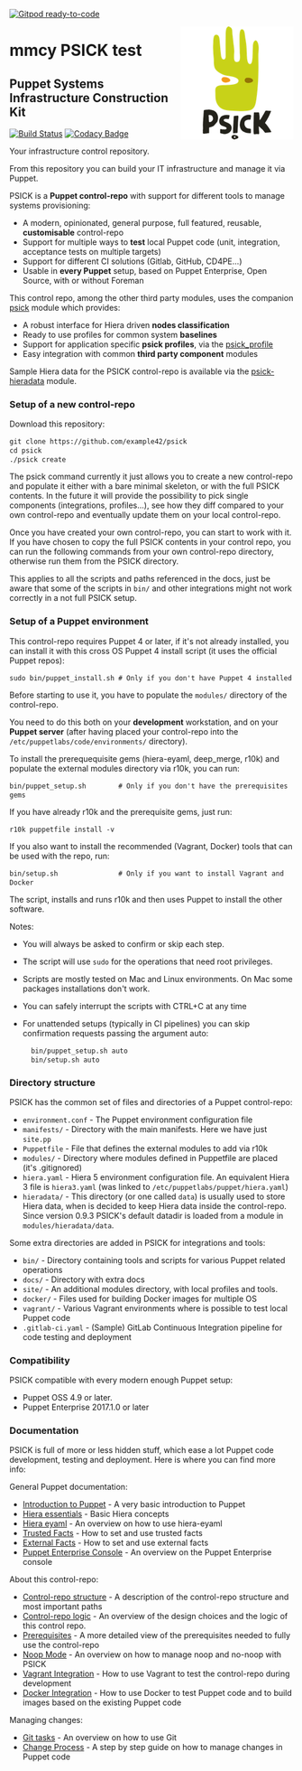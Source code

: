[![Gitpod ready-to-code](https://img.shields.io/badge/Gitpod-ready--to--code-blue?logo=gitpod)](https://gitpod.io/#https://github.com/example42/psick)

<img align="right" src="html/images/PSICK-logo-200x200.png" />

# mmcy PSICK test
## Puppet Systems Infrastructure Construction Kit

[![Build Status](https://travis-ci.org/example42/psick.png?branch=production)](https://travis-ci.org/example42/psick)
[![Codacy Badge](https://api.codacy.com/project/badge/Grade/36799fd4775a4bfb87fb4f5266aeb60f)](https://www.codacy.com/app/example42/psick?utm_source=github.com&amp;utm_medium=referral&amp;utm_content=example42/psick&amp;utm_campaign=Badge_Grade)

Your infrastructure control repository.

From this repository you can build your IT infrastructure and manage it via Puppet.

PSICK is a **Puppet control-repo** with support for different tools to manage systems provisioning:

  - A modern, opinionated, general purpose, full featured, reusable, **customisable** control-repo
  - Support for multiple ways to **test** local Puppet code (unit, integration, acceptance tests on multiple targets)
  - Support for different CI solutions (Gitlab, GitHub, CD4PE...)
  - Usable in **every Puppet** setup, based on Puppet Enterprise, Open Source, with or without Foreman

This control repo, among the other third party modules, uses the companion [psick](https://github.com/example42/puppet-psick) module which provides:

  - A robust interface for Hiera driven **nodes classification**
  - Ready to use profiles for common system **baselines**
  - Support for application specific **psick profiles**, via the [psick_profile](https://github.com/example42/puppet-psick_profile)
  - Easy integration with common **third party component** modules

Sample Hiera data for the PSICK control-repo is available via the [psick-hieradata](https://github.com/example42/psick-hieradata) module.

### Setup of a new control-repo

Download this repository:

    git clone https://github.com/example42/psick
    cd psick
    ./psick create

The psick command currently it just allows you to create a new control-repo and populate it either with a bare minimal skeleton, or with the full PSICK contents.
In the future it will provide the possibility to pick single components (integrations, profiles...), see how they diff compared to your own control-repo and eventually update them on your local control-repo.

Once you have created your own control-repo, you can start to work with it.
If you have chosen to copy the full PSICK contents in your control repo, you can run the following commands from your own control-repo directory, otherwise run them from the PSICK directory.

This applies to all the scripts and paths referenced in the docs, just be aware that some of the scripts in ```bin/``` and other integrations might not work correctly in a not full PSICK setup.

### Setup of a Puppet environment

This control-repo requires Puppet 4 or later, if it's not already installed, you can install it with this cross OS Puppet 4 install script (it uses the official Puppet repos):

    sudo bin/puppet_install.sh # Only if you don't have Puppet 4 installed

Before starting to use it, you have to populate the ```modules/``` directory of the control-repo.

You need to do this both on your **development** workstation, and on your **Puppet server** (after having placed your control-repo into the ```/etc/puppetlabs/code/environments/``` directory).

To install the prerequequisite gems (hiera-eyaml, deep_merge, r10k) and populate the external modules directory via r10k, you can run:

    bin/puppet_setup.sh        # Only if you don't have the prerequisites gems

If you have already r10k and the prerequisite gems, just run:

    r10k puppetfile install -v

If you also want to install the recommended (Vagrant, Docker) tools that can be used with the repo, run:

    bin/setup.sh               # Only if you want to install Vagrant and Docker

The script, installs and runs r10k and then uses Puppet to install the other software.

Notes:

- You will always be asked to confirm or skip each step.
- The script will use ```sudo``` for the operations that need root privileges.
- Scripts are mostly tested on Mac and Linux environments. On Mac some packages installations don't work.
- You can safely interrupt the scripts with CTRL+C at any time
- For unattended setups (typically in CI pipelines) you can skip confirmation requests passing the argument auto:

        bin/puppet_setup.sh auto
        bin/setup.sh auto

### Directory structure

PSICK has the common set of files and directories of a Puppet control-repo:

  - ```environment.conf``` - The Puppet environment configuration file
  - ```manifests/``` - Directory with the main manifests. Here we have just ```site.pp```
  - ```Puppetfile``` - File that defines the external modules to add via r10k
  - ```modules/``` - Directory where modules defined in Puppetfile are placed (it's .gitignored)
  - ```hiera.yaml``` - Hiera 5 environment configuration file. An equivalent Hiera 3 file is ```hiera3.yaml``` (was linked to ```/etc/puppetlabs/puppet/hiera.yaml```)
  - ```hieradata/``` - This directory (or one called ```data```) is usually used to store Hiera data, when is decided to keep Hiera data inside the control-repo. Since version 0.9.3 PSICK's default datadir is loaded from a module in ```modules/hieradata/data```.

Some extra directories are added in PSICK for integrations and tools:

  - ```bin/``` - Directory containing tools and scripts for various Puppet related operations
  - ```docs/``` - Directory with extra docs
  - ```site/``` - An additional modules directory, with local profiles and tools.
  - ```docker/``` - Files used for building Docker images for multiple OS
  - ```vagrant/``` - Various Vagrant environments where is possible to test local Puppet code
  - ```.gitlab-ci.yaml``` - (Sample) GitLab Continuous Integration pipeline for code testing and deployment

### Compatibility

PSICK compatible with every modern enough Puppet setup:

  - Puppet OSS 4.9 or later.
  - Puppet Enterprise 2017.1.0 or later

### Documentation

PSICK is full of more or less hidden stuff, which ease a lot Puppet code development, testing and deployment.  Here is where you can find more info:

General Puppet documentation:

  - [Introduction to Puppet](docs/puppet.md) - A very basic introduction to Puppet
  - [Hiera essentials](docs/hiera.md) - Basic Hiera concepts
  - [Hiera eyaml](docs/hiera_eyaml.md) - An overview on how to use hiera-eyaml
  - [Trusted Facts](docs/trusted_facts.md) - How to set and use trusted facts
  - [External Facts](docs/external_facts.md) - How to set and use external facts
  - [Puppet Enterprise Console](docs/pe_console.md) - An overview on the Puppet Enterprise console

About this control-repo:

  - [Control-repo structure](docs/structure.md) - A description of the control-repo structure and most important paths
  - [Control-repo logic](docs/use.md) - An overview of the design choices and the logic of this control repo.
  - [Prerequisites](docs/prerequisites.md) - A more detailed view of the prerequisites needed to fully use the control-repo
  - [Noop Mode](docs/noop_mode.md) - An overview on how to manage noop and no-noop with PSICK
  - [Vagrant Integration](docs/vagrant.md) - How to use Vagrant to test the control-repo during development
  - [Docker Integration](docs/docker.md) - How to use Docker to test Puppet code and to build images based on the existing Puppet code

Managing changes:

  - [Git tasks](docs/git.md) - An overview on how to use Git
  - [Change Process](docs/change_process.md) - A step by step guide on how to manage changes in Puppet code
